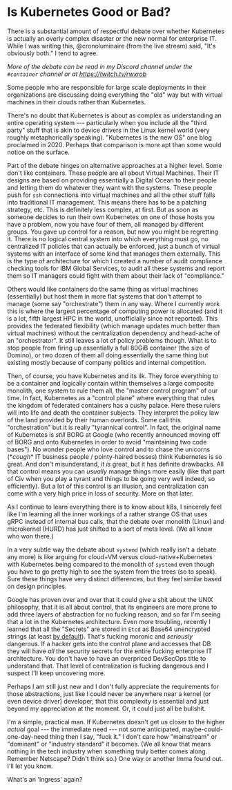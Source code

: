 # Is Kubernetes Good or Bad?

There is a substantial amount of respectful debate over whether
Kubernetes is actually an overly complex disaster or the new normal for
enterprise IT. While I was writing this, @cronoluminaire (from the live
stream) said, "It's obviously both." I tend to agree. 

*More of the debate can be read in my Discord channel under the
`#container` channel or at <https://twitch.tv/rwxrob>*

Some people who are responsible for large scale deployments in their
organizations are discussing doing everything the "old" way but with
virtual machines in their clouds rather than Kubernetes. 

There's no doubt that Kubernetes is about as complex as understanding an
entire operating system --- particularly when you include all the "third
party" stuff that is akin to device drivers in the Linux kernel world
(very roughly metaphorically speaking). "Kubernetes is the new OS" one
blog proclaimed in 2020. Perhaps that comparison is more apt than some
would notice on the surface.

Part of the debate hinges on alternative approaches at a higher level.
Some don't like containers. These people are all about Virtual Machines.
Their IT designs are based on providing essentially a Digital Ocean to
their people and letting them do whatever they want with the systems.
These people push for `ssh` connections into virtual machines and all
the other stuff falls into traditional IT management. This means there
has to be a patching strategy, etc. This is definitely less complex, at
first. But as soon as someone decides to run their own Kubernetes on one
of those hosts you have a problem, now you have four of them, all
managed by different groups. You gave up control for a reason, but now
you might be regretting it. There is no logical central system into
which everything must go, no centralized IT policies that can actually
be enforced, just a bunch of virtual systems with an interface of some
kind that manages them externally. This is the type of architecture for
which I created a number of audit compliance checking tools for IBM
Global Services, to audit all these systems and report them so IT
managers could fight with them about their lack of "compliance."

Others would like containers do the same thing as virtual machines
(essentially) but host them in more flat systems that don't attempt to
manage (some say "orchestrate") them in any way. Where I currently work
this is where the largest percentage of computing power is allocated
(and it is a lot, fifth largest HPC in the world, unofficially since not
reported). This provides the federated flexibility (which
manage updates much better than virtual machines) without the
centralization dependency and head-ache of an "orchestrator". It still
leaves a lot of policy problems though. What is to stop people from
firing up essentially a full 80GiB container (the size of Domino), or
two dozen of them all doing essentially the same thing but existing
mostly because of company politics and internal competition.

Then, of course, you have Kubernetes and its ilk. They force everything
to be a container and logically contain within themselves a large composite
monolith, one system to rule them all, the "master control program" of
our time. In fact, Kubernetes as a "control plane" where everything
that rules the kingdom of federated containers has a cushy palace. Here
these rulers will into life and death the container subjects. They
interpret the policy law of the land provided by their human overlords.
Some call this "orchestration" but it is really "tyrannical control". In
fact, the original name of Kubernetes is *still* BORG at Google (who
recently announced moving off of BORG and onto Kubernetes in order to
avoid "maintaining two code bases"). No wonder people who love control
and to chase the unicorns (\**cough*\* IT business people /
pointy-haired bosses) think Kubernetes is so great. And don't
misunderstand, it *is* great, but it has definite drawbacks. All that
control means you can *usually* manage things more easily (like that
part of Civ when you play a tyrant and things to be going very
well indeed, so efficiently). But a lot of this control is an illusion,
and centralization can come with a very high price in loss of security.
More on that later.

As I continue to learn everything there is to know about k8s, I sincerely
feel like I'm learning all the inner workings of a rather strange OS
that uses gRPC instead of internal bus calls, that the debate over
monolith (Linux) and microkernel (HURD) has just shifted to a sort of
meta level. (We all know who won there.)

In a very subtle way the debate about `systemd` (which really isn't a
debate any more) is like arguing for cloud+VM versus
cloud-native+Kubernetes with Kubernetes being compared to the monolith
of `systemd` even though you have to go pretty high to see the system
from the trees (so to speak). Sure these things have very distinct
differences, but they feel similar based on design principles.

Google has proven over and over that it could give a shit about the UNIX
philosophy, that it is all about control, that its engineers are more
prone to add three layers of abstraction for no fucking reason, and so
far I'm seeing that a lot in the Kubernetes architecture. Even more
troubling, recently I learned that all the "Secrets" are stored in
`Etcd` as Base64 unencrypted strings (at least [by default]). That's
fucking moronic and *seriously* dangerous. If a hacker gets into the
control plane and accesses that DB they will have *all* the security
secrets for the entire fucking enterprise IT architecture. You don't
have to have an overpriced DevSecOps title to understand that. That
level of centralization is fucking dangerous and I suspect I'll keep
uncovering more.

[by default]: <https://kubernetes.io/docs/tasks/administer-cluster/securing-a-cluster/>

Perhaps I am still just new and I don't fully appreciate the
requirements for those abstractions, just like I could never be anywhere
near a kernel (or even device driver) developer, that this complexity is
essential and just beyond my appreciation at the moment. Or, it could
just all be bullshit.

I'm a simple, practical man. If Kubernetes doesn't get us closer to the
higher *actual* goal --- the immediate need --- not some anticipated,
maybe-could-one-day-need thing then I say, "fuck it." I don't care how
"mainstream" or "dominant" or "industry standard" it becomes. (We all
know that means nothing in the tech industry when something truly better
comes along. Remember Netscape? Didn't think so.) One way or another
Imma found out. I'll let you know.

What's an 'Ingress' again?
